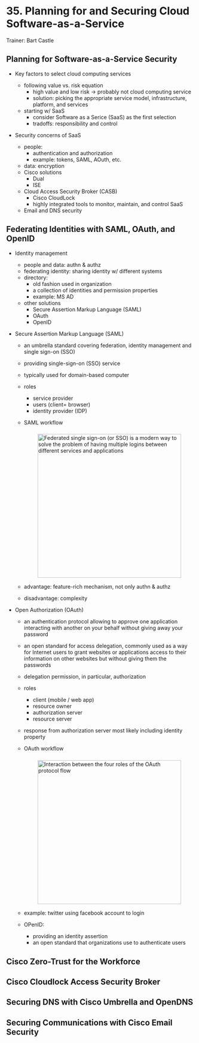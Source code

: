 # 35. Planning for and Securing Cloud Software-as-a-Service

Trainer: Bart Castle


## Planning for Software-as-a-Service Security

- Key factors to select cloud computing services
  - following value vs. risk equation
    - high value and low risk $\to$ probably not cloud computing service
    - solution: picking the appropriate service model, infrastructure, platform, and services
  - starting w/ SaaS
    - consider Software as a Serice (SaaS) as the first selection
    - tradoffs: responsibility and control


- Security concerns of SaaS
  - people:
    - authentication and authorization
    - example: tokens, SAML, AOuth, etc.
  - data: encryption
  - Cisco solutions
    - Dual
    - ISE
  - Cloud Access Security Broker (CASB)
    - Cisco CloudLock
    - highly integrated tools to monitor, maintain, and control SaaS
  - Email and DNS security



## Federating Identities with SAML, OAuth, and OpenID

- Identity management
  - people and data: authn & authz
  - federating identity: sharing identity w/ different systems
  - directory:
    - old fashion used in organization
    - a collection of identities and permission properties
    - example: MS AD
  - other solutions
    - Secure Assertion Markup Language (SAML)
    - OAuth
    - OpenID


- Secure Assertion Markup Language (SAML)
  - an umbrella standard covering federation, identity management and single sign-on (SSO)
  - providing single-sign-on (SSO) service
  - typically used for domain-based computer
  - roles
    - service provider
    - users (client= browser)
    - identity provider (IDP)
  - SAML workflow

    <figure style="margin: 0.5em; display: flex; justify-content: center; align-items: center;">
      <img style="margin: 0.1em; padding-top: 0.5em; width: 40vw;"
        onclick= "window.open('https://www.mandsconsulting.com/federated-sso-a-primer-saml-oauth-2-0-openid-connect/')"
        src    = "https://www.mandsconsulting.com/wp-content/uploads/Mutually-Human-SAML-2.0-Flow.jpg"
        alt    = "Federated single sign-on (or SSO) is a modern way to solve the problem of having multiple logins between different services and applications"
        title  = "Federated single sign-on (or SSO) is a modern way to solve the problem of having multiple logins between different services and applications"
      />
    </figure>
  
  - advantage: feature-rich mechanism, not only authn & authz
  - disadvantage: complexity


- Open Authorization (OAuth)
  - an authentication protocol allowing to approve one application interacting with another on your behalf without giving away your password
  - an open standard for access delegation, commonly used as a way for Internet users to grant websites or applications access to their information on other websites but without giving them the passwords
  - delegation permission, in particular, authorization
  - roles
    - client (mobile / web app)
    - resource owner
    - authorization server
    - resource server
  - response from authorization server most likely including identity property
  - OAuth workflow

    <figure style="margin: 0.5em; display: flex; justify-content: center; align-items: center;">
      <img style="margin: 0.1em; padding-top: 0.5em; width: 40vw;"
        onclick= "window.open('https://bit.ly/338ccJR')"
        src    = "https://bit.ly/3GmB4f2"
        alt    = "Interaction between the four roles of the OAuth protocol flow"
        title  = "Interaction between the four roles of the OAuth protocol flow"
      />
    </figure>

  - example: twitter using facebook account to login
  - OPenID:
    - providing an identity assertion
    - an open standard that organizations use to authenticate users



## Cisco Zero-Trust for the Workforce




## Cisco Cloudlock Access Security Broker




## Securing DNS with Cisco Umbrella and OpenDNS




## Securing Communications with Cisco Email Security



